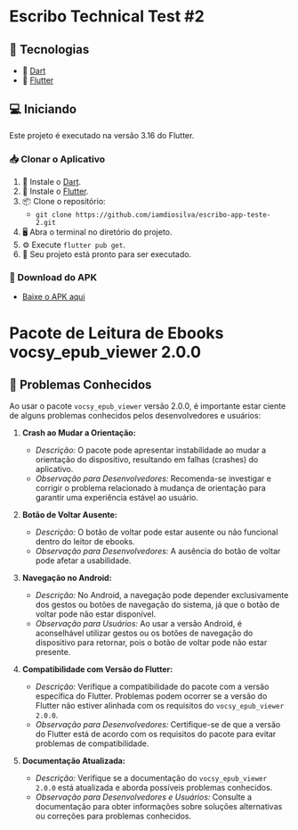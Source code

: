 # Escribo Technical Test #2

## 🧪 Tecnologias

- 🎯 [Dart](https://dart.dev/)
- 🚀 [Flutter](https://docs.flutter.dev/get-started/install)

## 💻 Iniciando

Este projeto é executado na versão 3.16 do Flutter.

### 📥 Clonar o Aplicativo

1. 🔧 Instale o [Dart](https://dart.dev/).
2. 🔧 Instale o [Flutter](https://docs.flutter.dev/get-started/install).
3. 📦 Clone o repositório:
   - `git clone https://github.com/iamdiosilva/escribo-app-teste-2.git`
4. 🖥️ Abra o terminal no diretório do projeto.
5. ⚙️ Execute `flutter pub get`.
6. 🚀 Seu projeto está pronto para ser executado.

### 📲 Download do APK

- [Baixe o APK aqui](https://drive.google.com/file/d/1zW1VSblFHFOeFGwG20qh08zu31VgLj3L/view?usp=sharing)
  
# Pacote de Leitura de Ebooks vocsy_epub_viewer 2.0.0

## 🚨 Problemas Conhecidos

Ao usar o pacote `vocsy_epub_viewer` versão 2.0.0, é importante estar ciente de alguns problemas conhecidos pelos desenvolvedores e usuários:

1. **Crash ao Mudar a Orientação:**
   - *Descrição:* O pacote pode apresentar instabilidade ao mudar a orientação do dispositivo, resultando em falhas (crashes) do aplicativo.
   - *Observação para Desenvolvedores:* Recomenda-se investigar e corrigir o problema relacionado à mudança de orientação para garantir uma experiência estável ao usuário.

2. **Botão de Voltar Ausente:**
   - *Descrição:* O botão de voltar pode estar ausente ou não funcional dentro do leitor de ebooks.
   - *Observação para Desenvolvedores:* A ausência do botão de voltar pode afetar a usabilidade.

3. **Navegação no Android:**
   - *Descrição:* No Android, a navegação pode depender exclusivamente dos gestos ou botões de navegação do sistema, já que o botão de voltar pode não estar disponível.
   - *Observação para Usuários:* Ao usar a versão Android, é aconselhável utilizar gestos ou os botões de navegação do dispositivo para retornar, pois o botão de voltar pode não estar presente.

4. **Compatibilidade com Versão do Flutter:**
   - *Descrição:* Verifique a compatibilidade do pacote com a versão específica do Flutter. Problemas podem ocorrer se a versão do Flutter não estiver alinhada com os requisitos do `vocsy_epub_viewer 2.0.0`.
   - *Observação para Desenvolvedores:* Certifique-se de que a versão do Flutter está de acordo com os requisitos do pacote para evitar problemas de compatibilidade.

5. **Documentação Atualizada:**
   - *Descrição:* Verifique se a documentação do `vocsy_epub_viewer 2.0.0` está atualizada e aborda possíveis problemas conhecidos.
   - *Observação para Desenvolvedores e Usuários:* Consulte a documentação para obter informações sobre soluções alternativas ou correções para problemas conhecidos.
